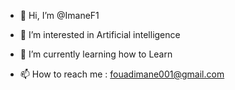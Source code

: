 - 👋 Hi, I’m @ImaneF1
- 👀 I’m interested in Artificial intelligence 
- 🌱 I’m currently learning how to Learn
  
- 📫 How to reach me : fouadimane001@gmail.com
<!---
ImaneF1/ImaneF1 is a ✨ special ✨ .
